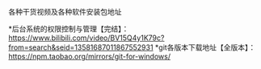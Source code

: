 
各种干货视频及各种软件安装包地址

*后台系统的权限控制与管理【完结】：https://www.bilibili.com/video/BV15Q4y1K79c?from=search&seid=13581687011867552931
*git各版本下载地址【全版本】：https://npm.taobao.org/mirrors/git-for-windows/